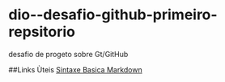 # dio--desafio-github-primeiro-repsitorio
desafio de progeto sobre Gt/GitHub

##Links Ùteis
[Sintaxe Basica Markdown](www.markdownguide.org/basic-syntax/)
